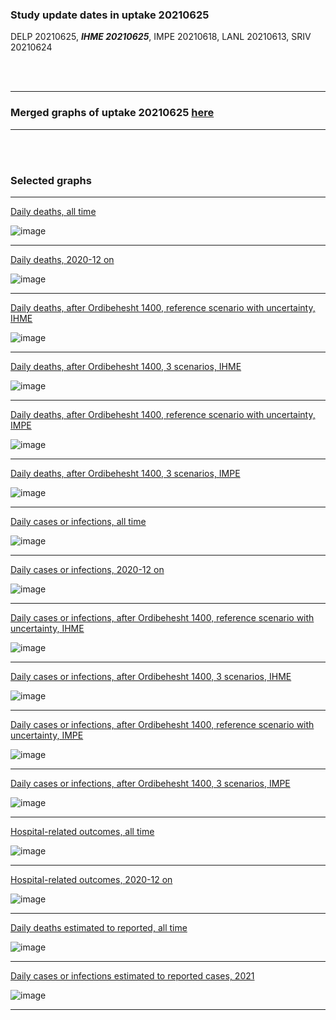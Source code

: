 ### Study update dates in uptake 20210625

DELP 20210625, **_IHME 20210625_**, IMPE 20210618, LANL 20210613, SRIV 20210624


<br/><br/>
****

### Merged graphs of uptake 20210625 [here](https://github.com/pourmalek/covir2/blob/main/20210625/graphs%20merged%2020210625.pdf)
    
<div dir="ltr">

****

<br/><br/>


### Selected graphs

****

[Daily deaths, all time](https://github.com/pourmalek/covir2/blob/main/ADAPTATIONS_EXAMPLES/Afghanistan_%2020210625/20210625/output/merge/graph%2011%20COVID-19%20daily%20deaths%2C%20Afghanistan%2C%20reference%20scenarios.pdf)

![image](https://user-images.githubusercontent.com/30849720/123500281-d6a67580-d5f1-11eb-90fd-3cb900d6c542.png)
  
****

[Daily deaths, 2020-12 on](https://github.com/pourmalek/covir2/blob/main/ADAPTATIONS_EXAMPLES/Afghanistan_%2020210625/20210625/output/merge/graph%2013%20COVID-19%20daily%20deaths%2C%20Afghanistan%2C%20reference%20scenarios%2C%202020-12-01%20on.pdf)

![image](https://user-images.githubusercontent.com/30849720/123500315-1a997a80-d5f2-11eb-9000-ccb1b33144b9.png)

****

[Daily deaths, after Ordibehesht 1400, reference scenario with uncertainty, IHME](https://github.com/pourmalek/covir2/blob/main/ADAPTATIONS_EXAMPLES/Afghanistan_%2020210625/20210625/output/merge/graph%2019%20a%20COVID-19%20daily%20deaths%2C%20Afghanistan%2C%20reference%20scenario%20with%20uncertainty%2C%20IHME.pdf)

![image](https://user-images.githubusercontent.com/30849720/123500358-5d5b5280-d5f2-11eb-8107-8f16f1a3d072.png)
  
****

[Daily deaths, after Ordibehesht 1400, 3 scenarios, IHME](https://github.com/pourmalek/covir2/blob/main/ADAPTATIONS_EXAMPLES/Afghanistan_%2020210625/20210625/output/merge/graph%2019%20b%20COVID-19%20daily%20deaths%2C%20Afghanistan%2C%203%20scenarios%2C%20IHME.pdf)

![image](https://user-images.githubusercontent.com/30849720/123500383-8bd92d80-d5f2-11eb-9434-65b60b50b625.png)

****

[Daily deaths, after Ordibehesht 1400, reference scenario with uncertainty, IMPE](https://github.com/pourmalek/covir2/blob/main/ADAPTATIONS_EXAMPLES/Afghanistan_%2020210625/20210625/output/merge/graph%2019%20c%20COVID-19%20daily%20deaths%2C%20Afghanistan%2C%20reference%20scenario%20with%20uncertainty%2C%20IMPE.pdf)

![image](https://user-images.githubusercontent.com/30849720/123500408-b7f4ae80-d5f2-11eb-867f-71b6356ddf30.png)

****

[Daily deaths, after Ordibehesht 1400, 3 scenarios, IMPE](https://github.com/pourmalek/covir2/blob/main/ADAPTATIONS_EXAMPLES/Afghanistan_%2020210625/20210625/output/merge/graph%2019%20d%20COVID-19%20daily%20deaths%2C%20Afghanistan%2C%203%20scenarios%2C%20IMPE.pdf)

![image](https://user-images.githubusercontent.com/30849720/123500426-dfe41200-d5f2-11eb-9dbd-b6298a6d7a6d.png)

****

[Daily cases or infections, all time](https://github.com/pourmalek/covir2/blob/main/ADAPTATIONS_EXAMPLES/Afghanistan_%2020210625/20210625/output/merge/graph%2021%20COVID-19%20daily%20cases%2C%20Afghanistan%2C%20reference%20scenarios.pdf)

![image](https://user-images.githubusercontent.com/30849720/123500452-04d88500-d5f3-11eb-9d2e-2f3738ae0e73.png)
  
****

[Daily cases or infections, 2020-12 on](https://github.com/pourmalek/covir2/blob/main/ADAPTATIONS_EXAMPLES/Afghanistan_%2020210625/20210625/output/merge/graph%2023%20COVID-19%20daily%20cases%2C%20Afghanistan%2C%20reference%20scenarios%2C%202020-12-01%20on.pdf)

![image](https://user-images.githubusercontent.com/30849720/123500476-305b6f80-d5f3-11eb-84a8-1a4a3bbab8be.png)
  
****

[Daily cases or infections, after Ordibehesht 1400, reference scenario with uncertainty, IHME](https://github.com/pourmalek/covir2/blob/main/ADAPTATIONS_EXAMPLES/Afghanistan_%2020210625/20210625/output/merge/graph%2024%20COVID-19%20daily%20cases%2C%20Afghanistan%2C%20reference%20scenarios%2C%202020-12-01%20on.pdf)

![image](https://user-images.githubusercontent.com/30849720/123500504-64cf2b80-d5f3-11eb-9ec5-afca24600c79.png)

****

[Daily cases or infections, after Ordibehesht 1400, 3 scenarios, IHME](https://github.com/pourmalek/covir2/blob/main/ADAPTATIONS_EXAMPLES/Afghanistan_%2020210625/20210625/output/merge/graph%2029%20b%20COVID-19%20daily%20cases%2C%20Afghanistan%2C%203%20scenarios%2C%20IHME.pdf)

![image](https://user-images.githubusercontent.com/30849720/123500531-9ea03200-d5f3-11eb-91d2-33d6e81fd6f6.png)

****

[Daily cases or infections, after Ordibehesht 1400, reference scenario with uncertainty, IMPE](https://github.com/pourmalek/covir2/blob/main/ADAPTATIONS_EXAMPLES/Afghanistan_%2020210625/20210625/output/merge/graph%2029%20c%20COVID-19%20daily%20cases%2C%20Afghanistan%2C%20reference%20scenario%20with%20uncertainty%2C%20IMPE.pdf)

![image](https://user-images.githubusercontent.com/30849720/123500554-c5f6ff00-d5f3-11eb-9388-9d360262b67e.png)

****

[Daily cases or infections, after Ordibehesht 1400, 3 scenarios, IMPE](https://github.com/pourmalek/covir2/blob/main/ADAPTATIONS_EXAMPLES/Afghanistan_%2020210625/20210625/output/merge/graph%2029%20d%20COVID-19%20daily%20cases%2C%20Afghanistan%2C%203%20scenarios%2C%20IMPE.pdf)

![image](https://user-images.githubusercontent.com/30849720/123500577-ecb53580-d5f3-11eb-96c8-c30a3cada526.png)

****

[Hospital-related outcomes, all time](https://github.com/pourmalek/covir2/blob/main/ADAPTATIONS_EXAMPLES/Afghanistan_%2020210625/20210625/output/merge/graph%2071%20COVID-19%20hospital-related%20outcomes.pdf)

![image](https://user-images.githubusercontent.com/30849720/123500600-153d2f80-d5f4-11eb-9af5-10399b378e78.png)

****

[Hospital-related outcomes, 2020-12 on](https://github.com/pourmalek/covir2/blob/main/ADAPTATIONS_EXAMPLES/Afghanistan_%2020210625/20210625/output/merge/graph%2074%20COVID-19%20hospital-related%20outcomes%2C%20wo%20extremes%2C%20Ordibehesht%201400%20on.pdf)

![image](https://user-images.githubusercontent.com/30849720/123500612-39990c00-d5f4-11eb-819d-22fbb1112c67.png)

****

[Daily deaths estimated to reported, all time](https://github.com/pourmalek/covir2/blob/main/ADAPTATIONS_EXAMPLES/Afghanistan_%2020210625/20210625/output/merge/graph%2091%20COVID-19%20daily%20deaths%20estimated%20to%20reported%2C%20Afghanistan%2C%20reference%20scenarios.pdf)

![image](https://user-images.githubusercontent.com/30849720/123500631-60574280-d5f4-11eb-89b8-2a4048a12452.png)
  
****

[Daily cases or infections estimated to reported cases, 2021](https://github.com/pourmalek/covir2/blob/main/ADAPTATIONS_EXAMPLES/Afghanistan_%2020210625/20210625/output/merge/graph%2098%20COVID-19%20total%20cases%20estimated%20to%20reported%2C%20Afghanistan%2C%20reference%20scenarios%2C%202021-01-01%20on.pdf) 

![image](https://user-images.githubusercontent.com/30849720/123500653-8381f200-d5f4-11eb-851c-9fd5374ca30f.png)
  
****

